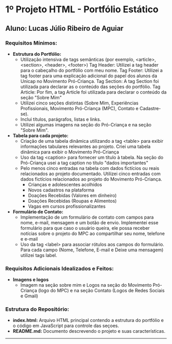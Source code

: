 # 1º Projeto HTML - Portfólio Estático

## Aluno: Lucas Júlio Ribeiro de Aguiar

### Requisitos Mínimos:
- **Estrutura do Portfólio:**
    - Utilização intensiva de tags semânticas (por exemplo, \<article\>, \<section\>, \<header\>, \<footer\>)
      Tag Header: Utilizei a tag header para o cabeçalho do portfólio com meu nome.
      Tag Footer: Utilizei a tag footer para uma explicação adicional do papel dos alunos da Unicap no Movimento Pró-Criança.
      Tag Section: A tag Section foi utilizada para declarar as o conteúdo das seções do portfólio.
      Tag Article: Por fim, a tag Article foi utilizada para declarar o conteúdo da seção "Sobre Mim"
    - Utilizei cinco seções distintas (Sobre Mim, Experiências Profissionais, Movimento Pró-Criança (MPC), Contato e Cadastre-se).
    - Inclui títulos, parágrafos, listas e links.
    - Utilizei algumas imagens na seção do Pró-Criança e na seção "Sobre Mim".
- **Tabela para cada projeto:**
    - Criação de uma tabela dinâmica utilizando a tag \<table\> para exibir informações tabulares relevantes ao projeto.
      Criei uma tabela dinâmica para exibir o Movimento Pró-Criança
    - Uso da tag \<caption\> para fornecer um título à tabela.
      Na seção do Pró-Criança usei a tag caption no título "dados importantes"
    - Pelo menos cinco entradas na tabela com dados fictícios ou reais relacionados ao projeto documentado.
      Utilizei cinco entradas com dados fictícios relacionados ao projeto do Movimento Pró-Criança.
      - Crianças e adolescentes acolhidos
      - Novos cadastros na plataforma
      - Doações Recebidas (Valores em dinheiro)
      - Doações Recebidas (Roupas e Alimentos)
      - Vagas em cursos profissionalizantes
- **Formulário de Contato:**
    - Implementação de um formulário de contato com campos para nome, e-mail, mensagem e um botão de envio.
        Implementei esse formulário para que caso o usuário queira, ele possa receber notícias sobre o projeto do MPC ao compartilhar seu nome, telefone e e-mail
    - Uso da tag \<label\> para associar rótulos aos campos do formulário.
        Para cada campo (Nome, Telefone, E-mail e Deixe uma mensagem) utilizei tags label.

### Requisitos Adicionais Idealizados e Feitos:
- **Imagens e logos**
    - Imagem na seção sobre mim e Logos na seção do Movimento Pró-Criança (logo do MPC) e na seção Contato (Logos de Redes Sociais e Gmail)

### Estrutura do Repositório:
- **index.html:** Arquivo HTML principal contendo a estrutura do portfólio e o código em JavaScript para controle das seçoes.
- **README.md:** Documento descrevendo o projeto e suas características.

---